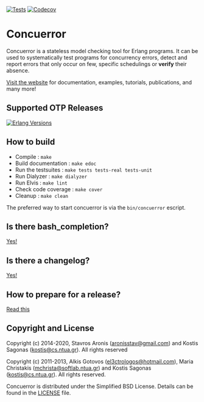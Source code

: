 [![Tests][tests badge]][tests]
[![Codecov][codecov badge]][codecov]

# Concuerror

Concuerror is a stateless model checking tool for Erlang programs. It can be used to systematically test programs for concurrency errors, detect and report errors that only occur on few, specific schedulings or **verify** their absence.

[Visit the website][website] for documentation, examples, tutorials, publications, and many more!

## Supported OTP Releases

[![Erlang Versions][erlang versions badge]][tests]

## How to build

* Compile             : `make`
* Build documentation : `make edoc`
* Run the testsuites  : `make tests tests-real tests-unit`
* Run Dialyzer        : `make dialyzer`
* Run Elvis           : `make lint`
* Check code coverage : `make cover`
* Cleanup             : `make clean`

The preferred way to start concuerror is via the `bin/concuerror` escript.

## Is there bash_completion?

[Yes!][bash_completion]

## Is there a changelog?

[Yes!][changelog]

## How to prepare for a release?

[Read this][release]

## Copyright and License

Copyright (c) 2014-2020,
Stavros Aronis (<aronisstav@gmail.com>) and
Kostis Sagonas (<kostis@cs.ntua.gr>).
All rights reserved

Copyright (c) 2011-2013,
Alkis Gotovos (<el3ctrologos@hotmail.com>),
Maria Christakis (<mchrista@softlab.ntua.gr>) and
Kostis Sagonas (<kostis@cs.ntua.gr>).
All rights reserved.

Concuerror is distributed under the Simplified BSD License.
Details can be found in the [LICENSE][license] file.

<!-- Links -->
[bash_completion]: ./resources/bash_completion/concuerror
[changelog]: ./CHANGELOG.md
[codecov]: https://codecov.io/gh/parapluu/Concuerror
[license]: ./LICENSE
[release]: ./resources/how-to-release.md
[tests]: https://github.com/parapluu/Concuerror/actions
[website]: http://parapluu.github.io/Concuerror

<!-- Badges -->
[codecov badge]: https://codecov.io/gh/parapluu/Concuerror/branch/master/graph/badge.svg
[erlang versions badge]: https://img.shields.io/badge/erlang-20.3%20to%2023.0-blue.svg
[tests badge]: https://github.com/parapluu/Concuerror/workflows/Tests/badge.svg
